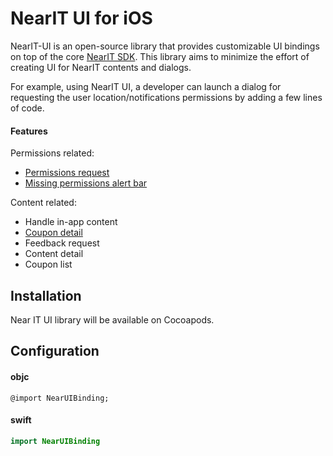 # NearIT UI for iOS
NearIT-UI is an open-source library that provides customizable UI bindings on top of the core [NearIT SDK](https://github.com/nearit/iOS-SDK).
This library aims to minimize the effort of creating UI for NearIT contents and dialogs.

For example, using NearIT UI, a developer can launch a dialog for requesting the user location/notifications permissions by adding a few lines of code.

#### Features
Permissions related:
- [Permissions request](DOCS/PERMISSIONS.md)
- [Missing permissions alert bar](DOCS/PERMISSIONS_BAR.md)

Content related:
- Handle in-app content
- [Coupon detail](DOCS/COUPON.md)
- Feedback request
- Content detail
- Coupon list

## Installation

Near IT UI library will be available on Cocoapods.

## Configuration

#### objc

```objc
@import NearUIBinding;
```

#### swift
```swift
import NearUIBinding
```
